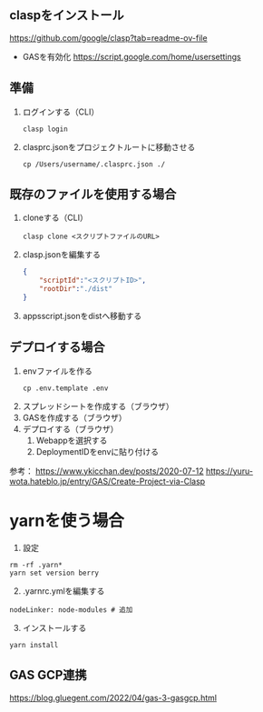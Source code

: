 ## claspをインストール
https://github.com/google/clasp?tab=readme-ov-file

-  GASを有効化
https://script.google.com/home/usersettings

## 準備
1. ログインする（CLI）
    ```shell
    clasp login
    ```
2. clasprc.jsonをプロジェクトルートに移動させる
   ```
   cp /Users/username/.clasprc.json ./
   ```

## 既存のファイルを使用する場合
1. cloneする（CLI）
    ```shell
    clasp clone <スクリプトファイルのURL>
    ```
2. clasp.jsonを編集する
    ```json
    {
        "scriptId":"<スクリプトID>",
        "rootDir":"./dist"
    }
    ```
3.  appsscript.jsonをdistへ移動する

## デプロイする場合
1. envファイルを作る
    ```shell
    cp .env.template .env
    ```
2. スプレッドシートを作成する（ブラウザ）
3. GASを作成する（ブラウザ）
4. デプロイする（ブラウザ）
   1. Webappを選択する
   2. DeploymentIDをenvに貼り付ける

参考：
https://www.ykicchan.dev/posts/2020-07-12
https://yuru-wota.hateblo.jp/entry/GAS/Create-Project-via-Clasp

# yarnを使う場合

1. 設定
```shell
rm -rf .yarn*
yarn set version berry
```
2. .yarnrc.ymlを編集する
```shell
nodeLinker: node-modules # 追加
```
3. インストールする
```
yarn install
```

## GAS GCP連携
https://blog.gluegent.com/2022/04/gas-3-gasgcp.html
